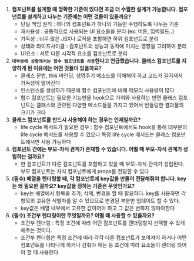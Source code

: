 1. **컴포넌트를 설계할 때 명확한 기준이 있다면 조금 더 수월한 설계가 가능합니다. 컴포넌트를 설계하고 나누는 기준에는 어떤 것들이 있을까요?**
    - 단일 책임 원칙 : 하나의 컴포넌트가 하나의 기능만 수행하도록 나누는 기준
    - 재사용성 :  공통적으로 사용되는 UI 요소들을 분리 (ex: 버튼, 입력필드..)
    - 가독성 : 너무 많은 JSX나 로직을 포함하면 하위 컴포넌트로 분리
    - 상태와 라이프사이클 : 컴포넌트의 성능과 동작에 미치는 영향을 고려하여 분리
    - UI요소 : 서로 다른 시각적 요소를 컴포넌트로 분리
2. **`대부분에 상황에서는 함수 컴포넌트를 사용`한다고 언급했습니다. 클래스 컴포넌트를 지양하게 된 이유에는 어떤 것들이 있을까요?**
    - 클래스 문법, this 바인딩, 생명주기 메소드를 이해해야 하고 코드가 길어져서 가독성이 떨어진다
    - 인스턴스를 생성하기 때문에 함수 컴포넌트에 비해 메모리 사용량이 많다
    - 함수 컴포넌트는 필요한 기능만을 hook으로 가져와 사용하는 반면 클래스 컴포넌트는 클래스와 관련된 다양한 메소드들을 가지고 있어서 번들링한 결과물의 크기가 크다
3. **클래스 컴포넌트를 반드시 사용해야 하는 경우는 언제일까요?**
    - life cycle 메서드가 필요한 경우 : 함수 컴포넌트에서도 hook을 통해 대부분의 life cycle 메서드를 사용할 수 있으나 특정 life cycle 메서드는 클래스 컴포넌트에서만 사용 가능하다
4. **컴포넌트 간에는 부모-자식 관계가 존재할 수 있습니다. 어떨 때 부모-자식 관계가 성립하는 걸까요?**
    - 한 컴포넌트가 다른 컴포넌트를 포함하고 있을 때 부모-자식 관계가 성립된다. 부모 컴포넌트는 자식 컴포넌트에게 props를 전달할 수 있다
5. **(필수) 배열을 렌더링할 때, 각 컴포넌트에 key값을 만들어 전달해줘야 합니다. key는 왜 필요한 걸까요? key값을 정하는 기준은 무엇인가요?**
    - key는 배열에서 항목을 추가, 삭제, 변경을 할 때 필요하다.  key를 사용하면 각 항목의 고유한 식별자를 알 수 있으므로 변경된 부분만 업데이트 할 수 있다.
    - key값은 배열 내부에서 고유한 값이어야 하고 그 값은 변하지 않아야한다
6. **(필수) 조건부 렌더링이란 무엇일까요? 어떨 때 사용할 수 있을까요?** 
    - 조건부 렌더링 : 특정 조건에 따라 어떤 컴포넌트를 렌더링할지 선택할 수 있게 해주는 것이다.
    - 조건부 렌더링은 특정 조건에 따라 각각 다른 컴포넌트가 보여져야 하거나 어떤 컴포넌트를 나타나게 하거나 감춰야 하는 등 조건에 따라 요소들이 렌더링 되어야 할 때 사용한다